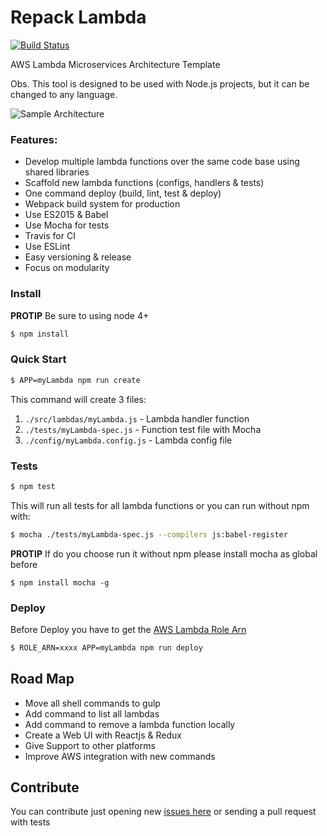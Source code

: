 # Repack Lambda
[![Build Status](https://travis-ci.org/dbuarque/repack-lambda.svg?branch=master)](https://travis-ci.org/dbuarque/repack-lambda)

AWS Lambda Microservices Architecture Template

Obs. This tool is designed to be used with Node.js projects, but it can be changed to any language.

![Sample Architecture](http://i.imgur.com/SMjfQjC.png)

### Features:

* Develop multiple lambda functions over the same code base using shared libraries
* Scaffold new lambda functions (configs, handlers & tests)
* One command deploy (build, lint, test & deploy)
* Webpack build system for production
* Use ES2015 & Babel
* Use Mocha for tests
* Travis for CI 
* Use ESLint
* Easy versioning & release
* Focus on modularity

### Install

**PROTIP** Be sure to using node 4+ 

```bash
$ npm install
```

### Quick Start

```bash
$ APP=myLambda npm run create
```
This command will create 3 files:

1. `./src/lambdas/myLambda.js` - Lambda handler function
2. `./tests/myLambda-spec.js` - Function test file with Mocha
3. `./config/myLambda.config.js` - Lambda config file

### Tests
```bash
$ npm test
```

This will run all tests for all lambda functions or you can run without npm with:
 
```bash
$ mocha ./tests/myLambda-spec.js --compilers js:babel-register
```

**PROTIP** If do you choose run it without npm please install mocha as global before 
```
$ npm install mocha -g
``` 

### Deploy
Before Deploy you have to get the [AWS Lambda Role Arn](http://docs.aws.amazon.com/lambda/latest/dg/intro-permission-model.html)
```bash
$ ROLE_ARN=xxxx APP=myLambda npm run deploy
```

## Road Map

* Move all shell commands to gulp
* Add command to list all lambdas
* Add command to remove a lambda function locally
* Create a Web UI with Reactjs & Redux
* Give Support to other platforms
* Improve AWS integration with new commands

## Contribute
You can contribute just opening new [issues here](https://github.com/dbuarque/repack-lambda/issues) or sending a pull request with tests

